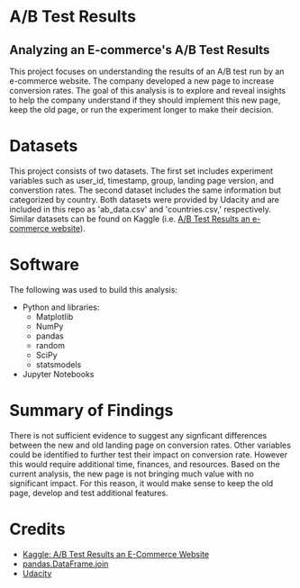 # A/B Test Results
## Analyzing an E-commerce's A/B Test Results 
This project focuses on understanding the results of an A/B test run by an e-commerce website. The company developed a new page to increase conversion rates. The goal of this analysis is to explore and reveal insights to help the company understand if they should implement this new page, keep the old page, or run the experiment longer to make their decision.

# Datasets
This project consists of two datasets. The first set includes experiment variables such as user_id, timestamp, group, landing page version, and converstion rates. The second dataset includes the same information but categorized by country. Both datasets were provided by Udacity and are included in this repo as 'ab_data.csv' and 'countries.csv,' respectively. Similar datasets can be found on Kaggle (i.e. [A/B Test Results an e-commerce website](https://www.kaggle.com/brittoh/a-b-test-results-an-e-commerce-website/notebook#A/B-Test-Results-an-e-commerce-website)).

# Software
The following was used to build this analysis:
* Python and libraries:
  * Matplotlib
  * NumPy
  * pandas
  * random
  * SciPy
  * statsmodels
* Jupyter Notebooks

# Summary of Findings
There is not sufficient evidence to suggest any signficant differences between the new and old landing page on conversion rates. Other variables could be identified to further test their impact on conversion rate. However this would require additional time, finances, and resources. Based on the current analysis, the new page is not bringing much value with no significant impact. For this reason, it would make sense to keep the old page, develop and test additional features.

# Credits
* [Kaggle: A/B Test Results an E-Commerce Website](https://www.kaggle.com/brittoh/a-b-test-results-an-e-commerce-website/notebook#A/B-Test-Results-an-e-commerce-website)
* [pandas.DataFrame.join](https://pandas.pydata.org/pandas-docs/stable/reference/api/pandas.DataFrame.join.html)
* [Udacity](https://www.udacity.com/course/data-analyst-nanodegree--nd002)
